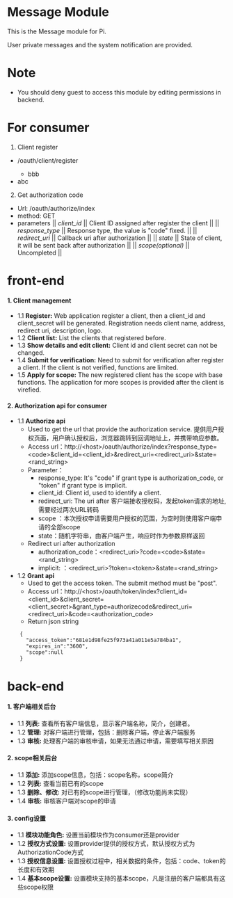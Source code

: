 Message Module
==============

This is the Message module for Pi.

User private messages and the system notification are provided.

Note
====
- You should deny guest to access this module by editing permissions in backend.

For consumer
============
1. Client register
  - <host>/oauth/client/register
      - bbb
  - abc

2. Get authorization code
  - Url: <host>/oauth/authorize/index
  - method: GET
  - parameters
    || *client_id* || Client ID assigned after register the client ||
    || *response_type* || Response type, the value is "code" fixed. ||
    || *redirect_uri* || Callback uri after authorization ||
    || *state* || State of client, it will be sent back after authorization ||
    || *scope(optional)* || Uncompleted ||

front-end
========

#### 1. Client management
* 1.1 **Register:** Web application register a client, then a client_id and client_secret will be generated. Registration needs client name, address, redirect uri, description, logo.
* 1.2 **Client list:** List the clients that registered before.
* 1.3 **Show details and edit client:** Client id and client secret can not be changed.
* 1.4 **Submit for verification:**  Need to submit for verification after register a client. If the client is not verified, functions are limited.
* 1.5 **Apply for scope:** The new registered client has the scope with base functions. The application for more scopes is provided after the client is virefied.

#### 2. Authorization api for consumer
* 1.1 **Authorize api**
  * Used to get the url that provide the authorization service. 提供用户授权页面，用户确认授权后，浏览器跳转到回调地址上，并携带响应参数。
  * Access url：http://\<host\>/oauth/authorize/index?response_type=\<code\>&client_id=\<client_id\>&redirect_uri=\<redirect_uri\>&state=\<rand_string\>
  * Parameter：
      * response_type: It's "code" if grant type is authorization_code, or "token" if grant type is implicit.
      * client_id: Client id, used to identify a client.
      * redirect_uri: The uri after 客户端接收授权码，发起token请求的地址,需要经过两次URL转码 
      * scope ：本次授权申请需要用户授权的范围，为空时则使用客户端申请的全部scope
      * state：随机字符串，由客户端产生，响应时作为参数原样返回 
  * Redirect uri after authorization
      * authorization_code：\<redirect_uri\>?code=\<code\>&state=\<rand_string\>
      * implicit: ：\<redirect_uri\>?token=\<token\>&state=\<rand_string\>
* 1.2 **Grant api**
  * Used to get the access token. The submit method must be "post".
  * Access url：http://\<host\>/oauth/token/index?client_id=\<client_id\>&client_secret=\<client_secret\>&grant_type=authorizecode&redirect_uri=\<redirect_uri\>&code=\<authorization_code\>
  * Return json string
```
    {
      "access_token":"681e1d98fe25f973a41a011e5a784ba1",
      "expires_in":"3600",
      "scope":null
    }
```


back-end
========
#### 1. 客户端相关后台
* 1.1 **列表:** 查看所有客户端信息，显示客户端名称，简介，创建者。
* 1.2 **管理:** 对客户端进行管理，包括：删除客户端，停止客户端服务
* 1.3 **审核:** 处理客户端的审核申请，如果无法通过申请，需要填写相关原因

#### 2. scope相关后台
* 1.1 **添加:** 添加scope信息，包括：scope名称，scope简介
* 1.2 **列表:** 查看当前已有的scope
* 1.3 **删除、修改:** 对已有的scope进行管理，（修改功能尚未实现）
* 1.4 **审核:** 审核客户端对scope的申请

#### 3. config设置
* 1.1 **模块功能角色:** 设置当前模块作为consumer还是provider
* 1.2 **授权方式设置:** 设置provider提供的授权方式，默认授权方式为AuthorizationCode方式
* 1.3 **授权信息设置:** 设置授权过程中，相关数据的条件，包括：code、token的长度和有效期
* 1.4 **基本scope设置:** 设置模块支持的基本scope，凡是注册的客户端都具有这些scope权限

